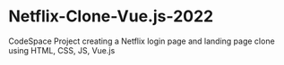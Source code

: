 # Netflix-Clone-Vue.js-2022
CodeSpace Project creating a Netflix login page and landing page clone using HTML, CSS, JS, Vue.js
